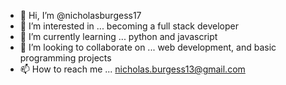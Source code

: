 - 👋 Hi, I’m @nicholasburgess17
- 👀 I’m interested in ... becoming a full stack developer
- 🌱 I’m currently learning ... python and javascript
- 💞️ I’m looking to collaborate on ... web development, and basic programming projects
- 📫 How to reach me ... nicholas.burgess13@gmail.com

<!---
nicholasburgess17/nicholasburgess17 is a ✨ special ✨ repository because its `README.md` (this file) appears on your GitHub profile.
You can click the Preview link to take a look at your changes.
--->
